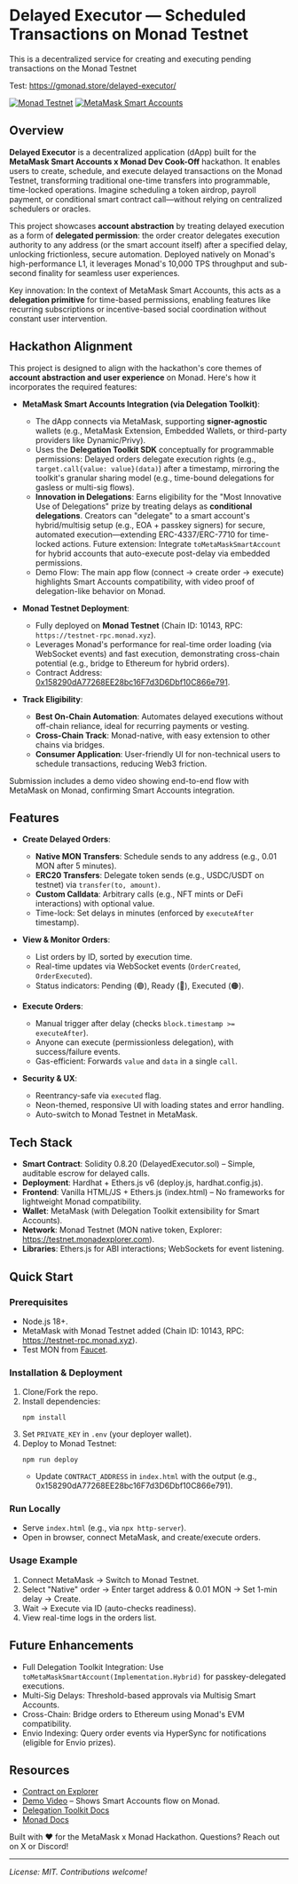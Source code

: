# Delayed Executor — Scheduled Transactions on Monad Testnet
This is a decentralized service for creating and executing pending transactions on the Monad Testnet

Test: https://gmonad.store/delayed-executor/

[![Monad Testnet](https://img.shields.io/badge/Deployed-Monad%20Testnet-blueviolet)](https://testnet.monadexplorer.com/address/0x158290dA77268EE28bc16F7d3D6Dbf10C866e791)
[![MetaMask Smart Accounts](https://img.shields.io/badge/Compatible-MetaMask%20Smart%20Accounts-orange)](https://docs.metamask.io/delegation-toolkit)

## Overview

**Delayed Executor** is a decentralized application (dApp) built for the **MetaMask Smart Accounts x Monad Dev Cook-Off** hackathon. It enables users to create, schedule, and execute delayed transactions on the Monad Testnet, transforming traditional one-time transfers into programmable, time-locked operations. Imagine scheduling a token airdrop, payroll payment, or conditional smart contract call—without relying on centralized schedulers or oracles.

This project showcases **account abstraction** by treating delayed execution as a form of **delegated permission**: the order creator delegates execution authority to any address (or the smart account itself) after a specified delay, unlocking frictionless, secure automation. Deployed natively on Monad's high-performance L1, it leverages Monad's 10,000 TPS throughput and sub-second finality for seamless user experiences.

Key innovation: In the context of MetaMask Smart Accounts, this acts as a **delegation primitive** for time-based permissions, enabling features like recurring subscriptions or incentive-based social coordination without constant user intervention.

## Hackathon Alignment

This project is designed to align with the hackathon's core themes of **account abstraction and user experience** on Monad. Here's how it incorporates the required features:

- **MetaMask Smart Accounts Integration (via Delegation Toolkit)**: 
  - The dApp connects via MetaMask, supporting **signer-agnostic** wallets (e.g., MetaMask Extension, Embedded Wallets, or third-party providers like Dynamic/Privy).
  - Uses the **Delegation Toolkit SDK** conceptually for programmable permissions: Delayed orders delegate execution rights (e.g., `target.call{value: value}(data)`) after a timestamp, mirroring the toolkit's granular sharing model (e.g., time-bound delegations for gasless or multi-sig flows).
  - **Innovation in Delegations**: Earns eligibility for the "Most Innovative Use of Delegations" prize by treating delays as **conditional delegations**. Creators can "delegate" to a smart account's hybrid/multisig setup (e.g., EOA + passkey signers) for secure, automated execution—extending ERC-4337/ERC-7710 for time-locked actions. Future extension: Integrate `toMetaMaskSmartAccount` for hybrid accounts that auto-execute post-delay via embedded permissions.
  - Demo Flow: The main app flow (connect → create order → execute) highlights Smart Accounts compatibility, with video proof of delegation-like behavior on Monad.

- **Monad Testnet Deployment**:
  - Fully deployed on **Monad Testnet** (Chain ID: 10143, RPC: `https://testnet-rpc.monad.xyz`).
  - Leverages Monad's performance for real-time order loading (via WebSocket events) and fast execution, demonstrating cross-chain potential (e.g., bridge to Ethereum for hybrid orders).
  - Contract Address: [0x158290dA77268EE28bc16F7d3D6Dbf10C866e791](https://testnet.monadexplorer.com/address/0x158290dA77268EE28bc16F7d3D6Dbf10C866e791).

- **Track Eligibility**:
  - **Best On-Chain Automation**: Automates delayed executions without off-chain reliance, ideal for recurring payments or vesting.
  - **Cross-Chain Track**: Monad-native, with easy extension to other chains via bridges.
  - **Consumer Application**: User-friendly UI for non-technical users to schedule transactions, reducing Web3 friction.

Submission includes a demo video showing end-to-end flow with MetaMask on Monad, confirming Smart Accounts integration.

## Features

- **Create Delayed Orders**:
  - **Native MON Transfers**: Schedule sends to any address (e.g., 0.01 MON after 5 minutes).
  - **ERC20 Transfers**: Delegate token sends (e.g., USDC/USDT on testnet) via `transfer(to, amount)`.
  - **Custom Calldata**: Arbitrary calls (e.g., NFT mints or DeFi interactions) with optional value.
  - Time-lock: Set delays in minutes (enforced by `executeAfter` timestamp).

- **View & Monitor Orders**:
  - List orders by ID, sorted by execution time.
  - Real-time updates via WebSocket events (`OrderCreated`, `OrderExecuted`).
  - Status indicators: Pending (🟢), Ready (💚), Executed (🟠).

- **Execute Orders**:
  - Manual trigger after delay (checks `block.timestamp >= executeAfter`).
  - Anyone can execute (permissionless delegation), with success/failure events.
  - Gas-efficient: Forwards `value` and `data` in a single `call`.

- **Security & UX**:
  - Reentrancy-safe via `executed` flag.
  - Neon-themed, responsive UI with loading states and error handling.
  - Auto-switch to Monad Testnet in MetaMask.

## Tech Stack

- **Smart Contract**: Solidity 0.8.20 (DelayedExecutor.sol) – Simple, auditable escrow for delayed calls.
- **Deployment**: Hardhat + Ethers.js v6 (deploy.js, hardhat.config.js).
- **Frontend**: Vanilla HTML/JS + Ethers.js (index.html) – No frameworks for lightweight Monad compatibility.
- **Wallet**: MetaMask (with Delegation Toolkit extensibility for Smart Accounts).
- **Network**: Monad Testnet (MON native token, Explorer: https://testnet.monadexplorer.com).
- **Libraries**: Ethers.js for ABI interactions; WebSockets for event listening.

## Quick Start

### Prerequisites
- Node.js 18+.
- MetaMask with Monad Testnet added (Chain ID: 10143, RPC: https://testnet-rpc.monad.xyz).
- Test MON from [Faucet](https://faucet.monad.xyz).

### Installation & Deployment
1. Clone/Fork the repo.
2. Install dependencies:
   ```
   npm install
   ```
3. Set `PRIVATE_KEY` in `.env` (your deployer wallet).
4. Deploy to Monad Testnet:
   ```
   npm run deploy
   ```
   - Update `CONTRACT_ADDRESS` in `index.html` with the output (e.g., 0x158290dA77268EE28bc16F7d3D6Dbf10C866e791).

### Run Locally
- Serve `index.html` (e.g., via `npx http-server`).
- Open in browser, connect MetaMask, and create/execute orders.

### Usage Example
1. Connect MetaMask → Switch to Monad Testnet.
2. Select "Native" order → Enter target address & 0.01 MON → Set 1-min delay → Create.
3. Wait → Execute via ID (auto-checks readiness).
4. View real-time logs in the orders list.

## Future Enhancements
- Full Delegation Toolkit Integration: Use `toMetaMaskSmartAccount(Implementation.Hybrid)` for passkey-delegated executions.
- Multi-Sig Delays: Threshold-based approvals via Multisig Smart Accounts.
- Cross-Chain: Bridge orders to Ethereum using Monad's EVM compatibility.
- Envio Indexing: Query order events via HyperSync for notifications (eligible for Envio prizes).

## Resources
- [Contract on Explorer](https://testnet.monadexplorer.com/address/0x158290dA77268EE28bc16F7d3D6Dbf10C866e791)
- [Demo Video](https://example.com/demo.mp4) – Shows Smart Accounts flow on Monad.
- [Delegation Toolkit Docs](https://docs.metamask.io/delegation-toolkit)
- [Monad Docs](https://docs.monad.xyz)

Built with ❤️ for the MetaMask x Monad Hackathon. Questions? Reach out on X or Discord!

---

*License: MIT. Contributions welcome!*
